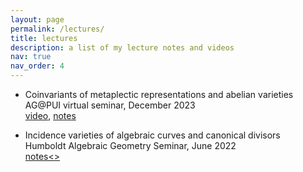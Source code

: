 ```yaml
---
layout: page
permalink: /lectures/
title: lectures
description: a list of my lecture notes and videos
nav: true
nav_order: 4
---
```


- Coinvariants of metaplectic representations and abelian varieties<br/>
  AG@PUI virtual seminar, December 2023<br/>
  <a href='https://fordham.hosted.panopto.com/Panopto/Pages/Viewer.aspx?id=9fd6822d-5568-49f0-9cf8-b0cf01888a9f'>video</a>, <a href='assets/pdf/lectures/AVVA_AG@PUI.pdf'>notes</a>

- Incidence varieties of algebraic curves and canonical divisors<br/>
  Humboldt Algebraic Geometry Seminar, June 2022<br/>
  <a href=''>notes<>
